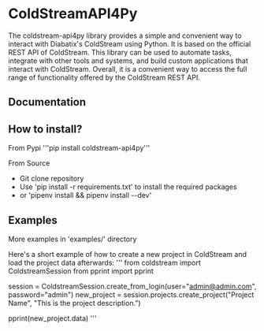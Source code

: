 # ColdStreamAPI4Py

The coldstream-api4py library provides a simple and convenient way to interact with Diabatix's ColdStream using Python. It is based on the official REST API of ColdStream. This library can be used to automate tasks, integrate with other tools and systems, and build custom applications that interact with ColdStream. Overall, it is a convenient way to access the full range of functionality offered by the ColdStream REST API.

## Documentation
<insert link to documentation>

## How to install?
From Pypi
'''pip install coldstream-api4py'''

From Source
- Git clone repository
- Use 'pip install -r requirements.txt' to install the required packages
- or 'pipenv install && pipenv install --dev'

## Examples
More examples in 'examples/' directory

Here's a short example of how to create a new project in ColdStream and load the project data afterwards:
'''
from coldstream import ColdstreamSession
from pprint import pprint

session = ColdstreamSession.create_from_login(user="admin@admin.com", password="admin")
new_project = session.projects.create_project("Project Name", "This is the project description.")

pprint(new_project.data)
'''
